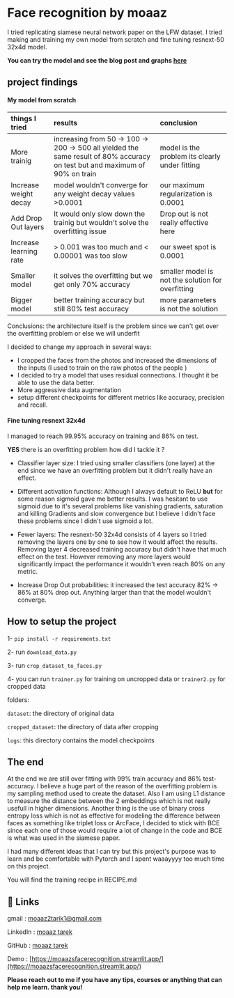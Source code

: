 # Face recognition by moaaz

I tried replicating siamese neural network paper on the LFW dataset. I tried making and training my own model from scratch and fine tuning resnext-50 32x4d model.

**You can try the model and see the blog post and graphs [here](https://moaazsfacerecognition.streamlit.app/)**

## project findings

#### My model from scratch

| things I tried         | results                                                                                                                     | conclusion                                        |
| :--------------------- | :-------------------------------------------------------------------------------------------------------------------------- | :------------------------------------------------ |
| More trainig           | increasing from 50 -> 100 -> 200 -> 500 all yielded the same result of 80% accuracy on test but and maximum of 90% on train | model is the problem its clearly under fitting    |
| Increase weight decay  | model wouldn't converge for any weight decay values >0.0001                                                                 | our maximum regularization is 0.0001              |
| Add Drop Out layers    | It would only slow down the trainig but wouldn't solve the overfitting issue                                                | Drop out is not really effective here             |
| Increase learning rate | > 0.001 was too much and < 0.00001 was too slow                                                                             | our sweet spot is 0.0001                          |
| Smaller model          | it solves the overfitting but we get only 70% accuracy                                                                      | smaller model is not the solution for overfitting |
| Bigger model           | better training accuracy but still 80% test accuracy                                                                        | more parameters is not the solution               |

Conclusions: the architecture itself is the problem since we can't get over the overfitting problem or else we will underfit

I decided to change my approach in several ways:

- I cropped the faces from the photos and increased the dimensions of the inputs (I used to train on the raw photos of the people )
- I decided to try a model that uses residual connections. I thought it be able to use the data better.
- More aggressive data augmentation
- setup different checkpoints for different metrics like accuracy, precision and recall.

#### Fine tuning resnext 32x4d

I managed to reach 99.95% accuracy on training and 86% on test.

**YES** there is an overfitting problem how did I tackle it ?

- Classifier layer size: I tried using smaller classifiers (one layer) at the end since we have an overfitting problem but it didn't really have an effect.

- Different activation functions: Although I always default to ReLU **but** for some reason sigmoid gave me better results. I was hesitant to use sigmoid due to it's several problems like vanishing gradients, saturation and killing Gradients and slow convergence but I believe I didn't face these problems since I didn't use sigmoid a lot.

- Fewer layers: The resnext-50 32x4d consists of 4 layers so I tried removing the layers one by one to see how it would affect the results. Removing layer 4 decreased training accuracy but didn't have that much effect on the test. However removing any more layers would significantly impact the performance it wouldn't even reach 80% on any metric.

- Increase Drop Out probabilities: it increased the test accuracy 82% -> 86% at 80% drop out. Anything larger than that the model wouldn't converge.

## How to setup the project

1- `pip install -r requirements.txt`

2- run `download_data.py`

3- run `crop_dataset_to_faces.py`

4- you can run `trainer.py` for training on uncropped data or `trainer2.py` for cropped data

folders:

`dataset`: the directory of original data

`cropped_dataset`: the directory of data after cropping

`logs`: this directory contains the model checkpoints

## The end

At the end we are still over fitting with 99% train accuracy and 86% test-accuracy. I believe a huge part of the reason of the overfitting problem is my sampling method used to create the dataset. Also I am using L1 distance to measure the distance between the 2 embeddings which is not really usefull in higher dimensions. Another thing is the use of binary cross entropy loss which is not as effective for modeling the difference between faces as something like triplet loss or ArcFace, I decided to stick with BCE since each one of those would require a lot of change in the code and BCE is what was used in the siamese paper.

I had many different ideas that I can try but this project's purpose was to learn and be comfortable with Pytorch and I spent waaayyyy too much time on this project.

You will find the training recipe in RECIPE.md

## 🔗 Links

gmail : [moaaz2tarik1@gmail.com](moaaz2tarik1@gmail.com)

LinkedIn : [moaaz tarek](https://www.linkedin.com/in/moaaz-tarek/)

GitHub : [moaaz tarek](https://github.com/mo3az-14)

Demo : [https://moaazsfacerecognition.streamlit.app/](https://moaazsfacerecognition.streamlit.app/)

**Please reach out to me if you have any tips, courses or anything that can help me learn. thank you!**
